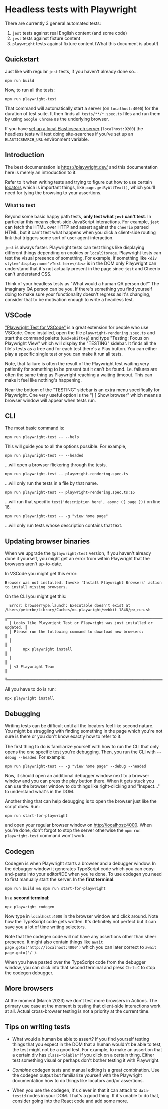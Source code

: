 # Headless tests with Playwright

There are currently 3 general automated tests:

1. `jest` tests against real English content (and some code)
1. `jest` tests against fixture content
1. `playwright` tests against fixture content (What this document is about!)

## Quickstart

Just like with regular `jest` tests, if you haven't already done so...

```shell
npm run build
```

Now, to run all the tests:

```shell
npm run playwright-test
```

That command will automatically start a server (on `localhost:4000`) for
the duration of test suite. It then finds all `tests/**/*.spec.ts`
files and run them by using `Google Chrome` as the underlying browser.

If you have [set up a local Elasticsearch server](../search/elasticsearch-locally.md) (`localhost:9200`) the
headless tests will test doing site-searches if you've set up
an `ELASTICSEARCH_URL` environment variable.

## Introduction

The best documentation is <https://playwright.dev/> and this documentation
here is merely an introduction to it.

Refer to it when writing tests and trying to figure out how to use certain
[locators](https://playwright.dev/docs/locators) which is important
things, like `page.getByAltText()`, which you'll need for tying the browsing
to your assertions.

### What to test

Beyond some basic happy path tests, **only test what `jest` can't test**.
In particular this means client-side JavaScript interactions. For example,
`jest` can fetch the HTML over HTTP and assert against the `cheerio` parsed
HTML, but it can't test what happens when you click a client-side routing
link that triggers some sort of user agent interaction.

`jest` is always faster. Playwright tests can test things like displaying
different things depending on cookies or `localStorage`. Playwright tests
can test the visual presence of something. For example, if something
like `<div style="display:none">Text here</div>` is in the DOM only
Playwright can understand that it's not actually present in the page since
`jest` and Cheerio can't understand CSS.

Think of your headless tests as "What would a human QA person do?"
The imaginary QA person can be you. If there's something you find yourself
doing to make sure your functionality doesn't regress as it's changing,
consider that to be motivation enough to write a headless test.

## VSCode

["Playwright Test for VSCode"](https://marketplace.visualstudio.com/items?itemName=ms-playwright.playwright)
is a great extension for people who use VSCode. Once installed, open the
file `playwright-rendering.spec.ts` and start the command
palette (`Cmd`+`Shift`+`p`) and type "Testing: Focus
on Playwright View" which will display the "TESTING" sidebar. It finds
all the file's tests as a tree and for each test there's a Play button.
You can either play a specific single test or you can make it run all
tests.

Note, that failiure is often the result of the Playwright test waiting
very patiently for something to be present but it can't be found. I.e.
failures are often the same thing as Playwright reaching a waiting timeout.
This can make it feel like nothing's happening.

Near the bottom of the "TESTING" sidebar is an extra menu specifically for
Playwright. One very useful option is the "[ ] Show browser" which means a
browser window will appear when tests run.

## CLI

The most basic command is:

```shell
npm run playwright-test -- --help
```

This will guide you to all the options possible. For example,

```shell
npm run playwright-test -- --headed
```

...will open a browser flickering through the tests.

```shell
npm run playwright-test -- playwright-rendering.spec.ts
```

...will only run the tests in a file by that name.

```shell
npm run playwright-test -- playwright-rendering.spec.ts:16
```

...will run that specific `test('description here', async ({ page }))` on
line 16.

```shell
npm run playwright-test -- -g "view home page"
```

...will only run tests whose description contains that text.

## Updating browser binaries

When we upgrade the `@playwright/test` version, if you haven't already
done it yourself, you might get an error from within Playwright that the
browsers aren't up-to-date.

In VSCode you might get this error:

```shell
Browser was not installed. Invoke 'Install Playwright Browsers' action to install missing browsers.
```

On the CLI you might get this:

```shell
  Error: browserType.launch: Executable doesn't exist at /Users/peterbe/Library/Caches/ms-playwright/webkit-1848/pw_run.sh
  ╔═════════════════════════════════════════════════════════════════════════╗
  ║ Looks like Playwright Test or Playwright was just installed or updated. ║
  ║ Please run the following command to download new browsers:              ║
  ║                                                                         ║
  ║     npx playwright install                                              ║
  ║                                                                         ║
  ║ <3 Playwright Team                                                      ║
  ╚═════════════════════════════════════════════════════════════════════════╝
```

All you have to do is run:

```shell
npx playwright install
```

## Debugging

Writing tests can be difficult until all the locators feel like
second nature. You might be struggling with finding something in the
page which you're not sure is there or you don't know exactly
how to refer to it.

The first thing to do is familiarize yourself with how to run the CLI
that only opens the one specific test you're debugging. Then, you
run the CLI with `--debug --headed`. For example:

```shell
npm run playwright-test -- -g "view home page" --debug --headed
```

Now, it should open an additional debugger window next to a browser
window and you can press the play button there. When it gets stuck you can
use the browser window to do things like right-clicking and "Inspect..."
to understand what's in the DOM.

Another thing that can help debugging is to open the browser just like
the script does. Run:

```shell
npm run start-for-playwright
```

and open your regular browser window on <http://localhost:4000>.
When you're done, don't forgot to stop the server otherwise
the `npm run playwright-test` command won't work.

## Codegen

Codegen is when Playwright starts a browser and a debugger window. In the
debugger window it generates TypeScript code which you can copy-and-paste
into your editor/IDE when you're done. To use codegen you need to
first manually start the server. In the **first terminal**:

```shell
npm run build && npm run start-for-playwright
```

In a **second terminal**:

```shell
npx playwright codegen
```

Now type in `localhost:4000` in the browser window and click around.
Note how the TypeScript code gets written. It's definitely not perfect
but it can save you a lot of time writing selectors.

Note that the codegen code will not have any assertions other than
sheer presence. It might also contain things like
`await page.goto('http://localhost:4000')` which you can later
correct to `await page.goto('/')`.

When you have pasted over the TypeScript code from the debugger window,
you can click into that second terminal and press `Ctrl`+`C` to stop
the codegen debugger.

## More browsers

At the moment (March 2023) we don't test more browsers in Actions.
The primary use case at the moment is testing that client-side
interactions work at all. Actual cross-browser testing is not a priority
at the current time.

## Tips on writing tests

- What would a human be able to assert? If you find yourself testing things
that you expect in the DOM that a human wouldn't be able to test, the
test might not be a good test. For example, to make an assertion that
a certain div has `class="blabla"` if you click on a certain thing. Either
test something visual or perhaps don't bother testing it with Playwright.

- *Combine* codegen tests and manual editing is a great combination.
Use the codegen output but familiarize yourself with the Playwright
documentation how to do things like locators and/or assertions.

- When you use the codegen, it's clever in that it can attach to `data-testid`
nodes in your DOM. That's a good thing. If it's unable to do that,
consider going into the React code and add some more.
